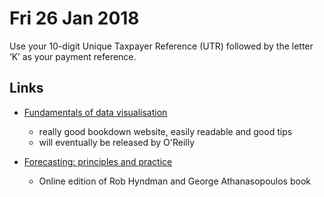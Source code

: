 # Fri 26 Jan 2018

Use your 10-digit Unique Taxpayer Reference (UTR) followed by the letter ‘K’ as your payment reference.

## Links

- [Fundamentals of data visualisation](http://serialmentor.com/dataviz/)
    - really good bookdown website, easily readable and good tips
    - will eventually be released by O'Reilly

- [Forecasting: principles and practice](https://www.otexts.org/fpp)
    - Online edition of Rob Hyndman and George Athanasopoulos book
